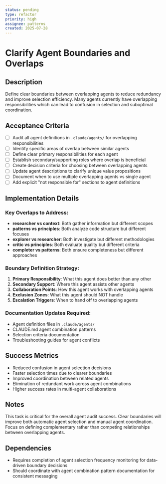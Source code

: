 ```yaml
---
status: pending
type: refactor
priority: high
assignee: patterns
created: 2025-07-28
---
```


# Clarify Agent Boundaries and Overlaps

## Description
Define clear boundaries between overlapping agents to reduce redundancy and improve selection efficiency. Many agents currently have overlapping responsibilities which can lead to confusion in selection and suboptimal coordination.

## Acceptance Criteria
- [ ] Audit all agent definitions in `.claude/agents/` for overlapping responsibilities
- [ ] Identify specific areas of overlap between similar agents
- [ ] Define clear primary responsibilities for each agent
- [ ] Establish secondary/supporting roles where overlap is beneficial
- [ ] Create decision criteria for choosing between overlapping agents
- [ ] Update agent descriptions to clarify unique value propositions
- [ ] Document when to use multiple overlapping agents vs single agent
- [ ] Add explicit "not responsible for" sections to agent definitions

## Implementation Details

### Key Overlaps to Address:
- **researcher vs context**: Both gather information but different scopes
- **patterns vs principles**: Both analyze code structure but different focuses
- **explorer vs researcher**: Both investigate but different methodologies
- **critic vs principles**: Both evaluate quality but different criteria
- **completer vs patterns**: Both ensure completeness but different approaches

### Boundary Definition Strategy:
1. **Primary Responsibility**: What this agent does better than any other
2. **Secondary Support**: Where this agent assists other agents
3. **Collaboration Points**: How this agent works with overlapping agents
4. **Exclusion Zones**: What this agent should NOT handle
5. **Escalation Triggers**: When to hand off to overlapping agents

### Documentation Updates Required:
- Agent definition files in `.claude/agents/`
- CLAUDE.md agent combination patterns
- Selection criteria documentation
- Troubleshooting guides for agent conflicts

## Success Metrics
- Reduced confusion in agent selection decisions
- Faster selection times due to clearer boundaries
- Improved coordination between related agents
- Elimination of redundant work across agent combinations
- Higher success rates in multi-agent collaborations

## Notes
This task is critical for the overall agent audit success. Clear boundaries will improve both automatic agent selection and manual agent coordination. Focus on defining complementary rather than competing relationships between overlapping agents.

## Dependencies
- Requires completion of agent selection frequency monitoring for data-driven boundary decisions
- Should coordinate with agent combination pattern documentation for consistent messaging